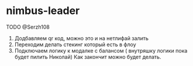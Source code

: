 # nimbus-leader

TODO @Serzh108

1. Додбавляем qr код, можно это и на нетлифай залить
2. Переходим делать стекинг который есть в флоу
3. Подключаем логику к модалке с балансом ( внутряшку логики пока будет пилить
   Николай) Как закончит можно будет делать.
